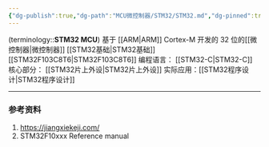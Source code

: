 ```yaml
---
{"dg-publish":true,"dg-path":"MCU微控制器/STM32/STM32.md","dg-pinned":true,"tags":["Subject"],"permalink":"/MCU微控制器/STM32/STM32/","pinned":true,"dgPassFrontmatter":true,"noteIcon":"","created":"2024-05-21T15:20:27.841+08:00","updated":"2025-03-19T10:12:33.332+08:00"}
---
```


(terminology::**STM32 MCU**)
基于 [[ARM\|ARM]]  Cortex-M 开发的 32 位的[[微控制器\|微控制器]]
[[STM32基础\|STM32基础]]
[[STM32F103C8T6\|STM32F103C8T6]]
编程语言： [[STM32-C\|STM32-C]]
核心部分： [[STM32片上外设\|STM32片上外设]]
实际应用：[[STM32程序设计\|STM32程序设计]]


***
### 参考资料
1. https://jiangxiekeji.com/
2. STM32F10xxx Reference manual  

